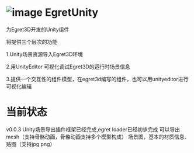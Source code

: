 ﻿
![image](https://raw.githubusercontent.com/lightszero/EgretUnity/master/icon.png)
EgretUnity
=========
为Egret3D开发的Unity组件

将提供三个层次的功能

1.Unity场景资源导入Egret3D环境

2.用UnityEditor 可视化调试Egret3D的运行时场景信息

3.提供一个交互性的组件模型，在egret3d编写的组件，也可以用unityeditor进行可视化编辑

当前状态
========
v0.0.3 
Unity场景导出插件框架已经完成,egret loader已经初步完成
可以导出mesh（支持骨骼动画，骨骼动画支持多个模型构成）
场景图，基本的材质信息、贴图（支持jpg png）


